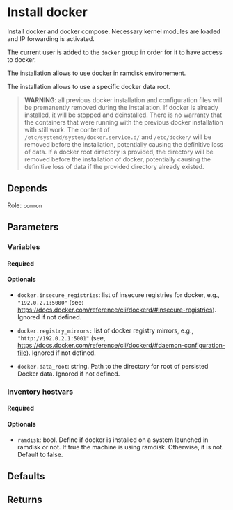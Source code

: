 # Install docker

Install docker and docker compose. Necessary kernel modules are loaded and IP
forwarding is activated.

The current user is added to the `docker` group in order for it to have access
to docker.

The installation allows to use docker in ramdisk environement.

The installation allows to use a specific docker data root.

> **WARNING**: all previous docker installation and configuration files will be
> premanently removed during the installation. If docker is already installed,
> it will be stopped and deinstalled. There is no warranty that the containers
> that were running with the previous docker installation with still work.
> The content of `/etc/systemd/system/docker.service.d/` and `/etc/docker/` will
> be removed before the installation, potentially causing the definitive loss of
> data. If a docker root directory is provided, the directory will be removed
> before the installation of docker, potentially causing the definitive loss of
> data if the provided directory already existed.

## Depends
Role: `common`

## Parameters
### Variables
#### Required

#### Optionals
* `docker.insecure_registries`: list of insecure registries for docker, e.g.,
`"192.0.2.1:5000"` (see: https://docs.docker.com/reference/cli/dockerd/#insecure-registries).
Ignored if not defined.

* `docker.registry_mirrors:` list of docker registry mirrors, e.g.,
`"http://192.0.2.1:5001"` (see, https://docs.docker.com/reference/cli/dockerd/#daemon-configuration-file).
Ignored if not defined.

* `docker.data_root`: string. Path to the directory for root of persisted
Docker data. Ignored if not defined.

### Inventory hostvars
#### Required
#### Optionals
* `ramdisk`: bool. Define if docker is installed on a system launched in ramdisk
  or not. If true the machine is using ramdisk. Otherwise, it is not. Default to
  false.

## Defaults

## Returns
